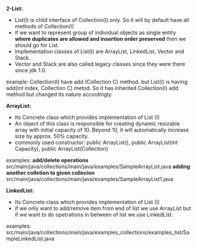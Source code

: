 
**2-List:**
- List(I) is child interface of Collection(I) only. So it will by default have all methods of Collection(I)
- if we want to represent group of individual objects as single entity **where duplicates are allowed and insertion order preserved** then we should go for List.
- Implementation classes of List(I) are ArrayList, LinkedList, Vector and Stack. 
- Vector and Stack are also called legacy classes since they were there since jdk 1.0.

example:  Collection(I) have add (Collection C) method. 
but List(I) is having add(int index, Collection C) metod. So it has inherited Collection(I) add method but changed its nature accordingly. 

**ArrayList:** 
- Its Concrete class which provides implementation of List (I)
- An object of this class is responsible for creating dynamic resizable array with initial capacity of 10. Beyond 10, it will automatically increase size by approx. 50% capacity. 
- commonly used constructor:  public ArrayList(), public ArrayList(int Capacity), public ArrayList(Collection)

examples:
**add/delete operations**
src/main/java/collections/main/java/examples/SampleArrayList.java
**adding another colletion to given collecion**
src/main/java/collections/main/java/examples/SampleArrayList1.java

**LinkedList:**
 
 - Its Concrete class which provides implementation of List (I)
 -  if we only want to add/remove item from end of list we use ArrayList but if we want to do opetrations in between of list we use LinkedList. 
 
examples: 
src/main/java/collections/main/java/examples_collections/examples_list/SampleLinkedList.java


 

